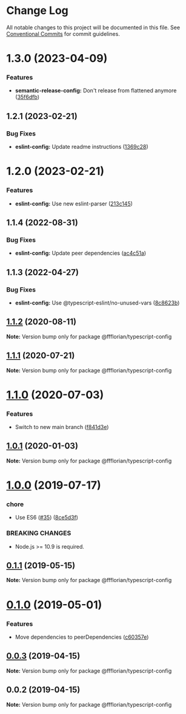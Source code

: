 # Change Log

All notable changes to this project will be documented in this file.
See [Conventional Commits](https://conventionalcommits.org) for commit guidelines.

# 1.3.0 (2023-04-09)


### Features

* **semantic-release-config:** Don't release from flattened anymore ([35f6dfb](https://github.com/ffflorian/config/commit/35f6dfba7b2bf8d3d18888845dbfe9dafa280a96))





## 1.2.1 (2023-02-21)


### Bug Fixes

* **eslint-config:** Update readme instructions ([1369c28](https://github.com/ffflorian/config/commit/1369c28e4e33cc610a1214961359e75b46032f5b))





# 1.2.0 (2023-02-21)


### Features

* **eslint-config:** Use new eslint-parser ([213c145](https://github.com/ffflorian/config/commit/213c145b32b3221d8dd3082c860c1f21f4fa0e29))





## 1.1.4 (2022-08-31)


### Bug Fixes

* **eslint-config:** Update peer dependencies ([ac4c51a](https://github.com/ffflorian/config/commit/ac4c51af63520d087d03c7d2abd2128ee415b726))





## 1.1.3 (2022-04-27)


### Bug Fixes

* **eslint-config:** Use @typescript-eslint/no-unused-vars ([8c8623b](https://github.com/ffflorian/config/tree/main/packages/typescript-config/commit/8c8623b724999980c6519d38db2f355240de4260))





## [1.1.2](https://github.com/ffflorian/config/tree/main/packages/typescript-config/compare/@ffflorian/typescript-config@1.1.1...@ffflorian/typescript-config@1.1.2) (2020-08-11)

**Note:** Version bump only for package @ffflorian/typescript-config





## [1.1.1](https://github.com/ffflorian/config/tree/main/packages/typescript-config/compare/@ffflorian/typescript-config@1.1.0...@ffflorian/typescript-config@1.1.1) (2020-07-21)

**Note:** Version bump only for package @ffflorian/typescript-config





# [1.1.0](https://github.com/ffflorian/config/tree/main/packages/typescript-config/compare/@ffflorian/typescript-config@1.0.1...@ffflorian/typescript-config@1.1.0) (2020-07-03)


### Features

* Switch to new main branch ([f841d3e](https://github.com/ffflorian/config/tree/main/packages/typescript-config/commit/f841d3e))





## [1.0.1](https://github.com/ffflorian/config/tree/main/packages/typescript-config/compare/@ffflorian/typescript-config@1.0.0...@ffflorian/typescript-config@1.0.1) (2020-01-03)

**Note:** Version bump only for package @ffflorian/typescript-config





# [1.0.0](https://github.com/ffflorian/config/tree/main/packages/typescript-config/compare/@ffflorian/typescript-config@0.1.1...@ffflorian/typescript-config@1.0.0) (2019-07-17)


### chore

* Use ES6 ([#35](https://github.com/ffflorian/config/tree/main/packages/typescript-config/issues/35)) ([8ce5d3f](https://github.com/ffflorian/config/tree/main/packages/typescript-config/commit/8ce5d3f))


### BREAKING CHANGES

* Node.js >= 10.9 is required.





## [0.1.1](https://github.com/ffflorian/config/tree/main/packages/typescript-config/compare/@ffflorian/typescript-config@0.1.0...@ffflorian/typescript-config@0.1.1) (2019-05-15)

**Note:** Version bump only for package @ffflorian/typescript-config





# [0.1.0](https://github.com/ffflorian/config/tree/main/packages/typescript-config/compare/@ffflorian/typescript-config@0.0.3...@ffflorian/typescript-config@0.1.0) (2019-05-01)


### Features

* Move dependencies to peerDependencies ([c60357e](https://github.com/ffflorian/config/tree/main/packages/typescript-config/commit/c60357e))





## [0.0.3](https://github.com/ffflorian/config/tree/main/packages/typescript-config/compare/@ffflorian/typescript-config@0.0.2...@ffflorian/typescript-config@0.0.3) (2019-04-15)

**Note:** Version bump only for package @ffflorian/typescript-config





## 0.0.2 (2019-04-15)

**Note:** Version bump only for package @ffflorian/typescript-config

